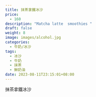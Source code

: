 ```yaml
---
title: 抹茶拿鐵冰沙
price:
  - 160
description: "Matcha latte  smoothies "
draft: false
weight: 8
image: images/alcohol.jpg
categories:
  - 牛奶/冰沙
tags:
  - 冰沙
  - 牛奶
  - 抹茶
  - 鮮奶油
date: 2023-08-11T23:15:01+08:00
---
```


 抹茶拿鐵冰沙
